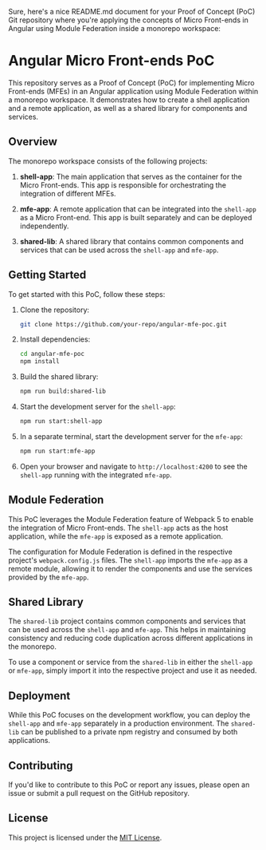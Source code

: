 Sure, here's a nice README.md document for your Proof of Concept (PoC) Git repository where you're applying the concepts of Micro Front-ends in Angular using Module Federation inside a monorepo workspace:

# Angular Micro Front-ends PoC

This repository serves as a Proof of Concept (PoC) for implementing Micro Front-ends (MFEs) in an Angular application using Module Federation within a monorepo workspace. It demonstrates how to create a shell application and a remote application, as well as a shared library for components and services.

## Overview

The monorepo workspace consists of the following projects:

1. **shell-app**: The main application that serves as the container for the Micro Front-ends. This app is responsible for orchestrating the integration of different MFEs.

2. **mfe-app**: A remote application that can be integrated into the `shell-app` as a Micro Front-end. This app is built separately and can be deployed independently.

3. **shared-lib**: A shared library that contains common components and services that can be used across the `shell-app` and `mfe-app`.

## Getting Started

To get started with this PoC, follow these steps:

1. Clone the repository:

   ```bash
   git clone https://github.com/your-repo/angular-mfe-poc.git
   ```

2. Install dependencies:

   ```bash
   cd angular-mfe-poc
   npm install
   ```

3. Build the shared library:

   ```bash
   npm run build:shared-lib
   ```

4. Start the development server for the `shell-app`:

   ```bash
   npm run start:shell-app
   ```

5. In a separate terminal, start the development server for the `mfe-app`:

   ```bash
   npm run start:mfe-app
   ```

6. Open your browser and navigate to `http://localhost:4200` to see the `shell-app` running with the integrated `mfe-app`.

## Module Federation

This PoC leverages the Module Federation feature of Webpack 5 to enable the integration of Micro Front-ends. The `shell-app` acts as the host application, while the `mfe-app` is exposed as a remote application.

The configuration for Module Federation is defined in the respective project's `webpack.config.js` files. The `shell-app` imports the `mfe-app` as a remote module, allowing it to render the components and use the services provided by the `mfe-app`.

## Shared Library

The `shared-lib` project contains common components and services that can be used across the `shell-app` and `mfe-app`. This helps in maintaining consistency and reducing code duplication across different applications in the monorepo.

To use a component or service from the `shared-lib` in either the `shell-app` or `mfe-app`, simply import it into the respective project and use it as needed.

## Deployment

While this PoC focuses on the development workflow, you can deploy the `shell-app` and `mfe-app` separately in a production environment. The `shared-lib` can be published to a private npm registry and consumed by both applications.

## Contributing

If you'd like to contribute to this PoC or report any issues, please open an issue or submit a pull request on the GitHub repository.

## License

This project is licensed under the [MIT License](LICENSE).